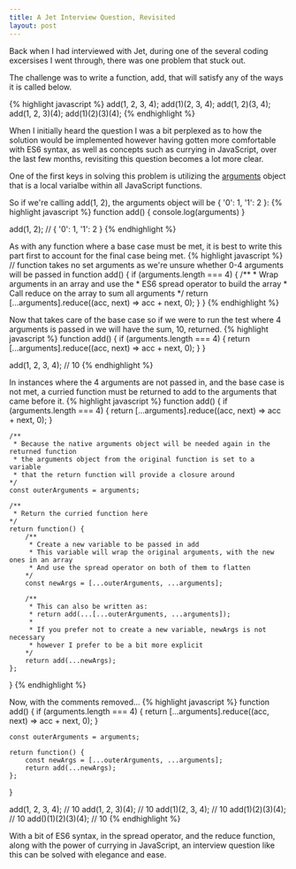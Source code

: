 ```yaml
---
title: A Jet Interview Question, Revisited
layout: post
---
```


Back when I had interviewed with Jet, during one of the several coding excersises I went through, there was one problem that stuck out.

The challenge was to write a function, <span class="code">add</span>, that will satisfy any of the ways it is called below.

{% highlight javascript %}
add(1, 2, 3, 4);
add(1)(2, 3, 4);
add(1, 2)(3, 4);
add(1, 2, 3)(4);
add(1)(2)(3)(4);
{% endhighlight %}

When I initially heard the question I was a bit perplexed as to how the solution would be implemented however having gotten more comfortable with ES6 syntax, as well as concepts such as currying in JavaScript, over the last few months, revisiting this question becomes a lot more clear.

One of the first keys in solving this problem is utilizing the <a href="https://developer.mozilla.org/en-US/docs/Web/JavaScript/Reference/Functions/arguments" target="_blank"></i>arguments</a> object that is a local varialbe within all JavaScript functions.

So if we're calling <span class="code">add(1, 2)</span>, the arguments object will be <span class="code">{ '0': 1, '1': 2 }</span>:
{% highlight javascript %}
function add() {
    console.log(arguments)
}

add(1, 2);
// { '0': 1, '1': 2 }
{% endhighlight %}


As with any function where a base case must be met, it is best to write this part first to account for the final case being met.
{% highlight javascript %}
// function takes no set arguments as we're unsure whether 0-4 arguments will be passed in
function add() {
    if (arguments.length === 4) {
        /**
         * Wrap arguments in an array and use the
         * ES6 spread operator to build the array
         * Call reduce on the array to sum all arguments
        */
        return [...arguments].reduce((acc, next) => acc + next, 0);
    }
}
{% endhighlight %}

Now that takes care of the base case so if we were to run the test where 4 arguments is passed in we will have the sum, 10, returned.
{% highlight javascript %}
function add() {
    if (arguments.length === 4) {
        return [...arguments].reduce((acc, next) => acc + next, 0);
    }
}

add(1, 2, 3, 4);
// 10
{% endhighlight %}

In instances where the 4 arguments are not passed in, and the base case is not met, a curried function must be returned to add to the arguments that came before it.
{% highlight javascript %}
function add() {
    if (arguments.length === 4) {
        return [...arguments].reduce((acc, next) => acc + next, 0);
    }

    /**
     * Because the native arguments object will be needed again in the returned function
     * the arguments object from the original function is set to a variable
     * that the return function will provide a closure around
    */
    const outerArguments = arguments;

    /**
     * Return the curried function here
    */
    return function() {
        /**
         * Create a new variable to be passed in add
         * This variable will wrap the original arguments, with the new ones in an array
         * And use the spread operator on both of them to flatten
        */
        const newArgs = [...outerArguments, ...arguments];

        /**
         * This can also be written as:
         * return add(...[...outerArguments, ...arguments]);
         *
         * If you prefer not to create a new variable, newArgs is not necessary
         * however I prefer to be a bit more explicit
        */
        return add(...newArgs);
    };
}
{% endhighlight %}

Now, with the comments removed...
{% highlight javascript %}
function add() {
    if (arguments.length === 4) {
        return [...arguments].reduce((acc, next) => acc + next, 0);
    }

    const outerArguments = arguments;

    return function() {
        const newArgs = [...outerArguments, ...arguments];
        return add(...newArgs);
    };
}

add(1, 2, 3, 4); // 10
add(1, 2, 3)(4); // 10
add(1)(2, 3, 4); // 10
add(1)(2)(3)(4); // 10
add()(1)(2)(3)(4); // 10
{% endhighlight %}

With a bit of ES6 syntax, in the spread operator, and the reduce function, along with the power of currying in JavaScript, an interview question like this can be solved with elegance and ease.
